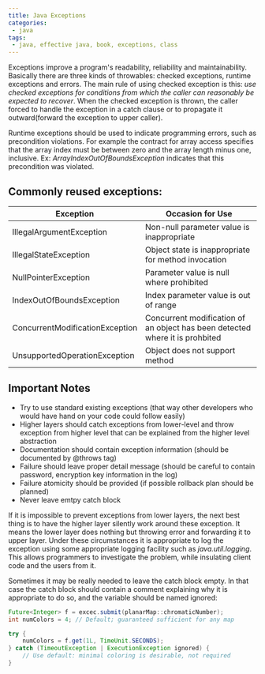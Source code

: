 ```yaml
---
title: Java Exceptions
categories:
 - java
tags:
 - java, effective java, book, exceptions, class
---
```


Exceptions improve a program's readability, reliability and maintainability. Basically there are three kinds of throwables: checked exceptions, runtime exceptions and errors. The main rule of using checked exception is this: *use checked exceptions for conditions from which the caller can reasonably be expected to recover*. When the checked exception is thrown, the caller forced to handle the exception in a catch clause or to propagate it outward(forward the exception to upper caller).

Runtime exceptions should be used to indicate programming errors, such as precondition violations. For example the contract for array access specifies that the array index must be between zero and the array length minus one, inclusive. Ex: *ArrayIndexOutOfBoundsException* indicates that this precondition was violated.


## Commonly reused exceptions:

| Exception                       | Occasion for Use                                                             |
|---------------------------------|------------------------------------------------------------------------------|
| IllegalArgumentException        | Non-null parameter value is inappropriate                                    |
| IllegalStateException           | Object state is inappropriate for method invocation                          |
| NullPointerException            | Parameter value is null where prohibited                                     |
| IndexOutOfBoundsException       | Index parameter value is out of range                                        |
| ConcurrentModificationException | Concurrent modification of an object has been detected where it is prohbited |
| UnsupportedOperationException   | Object does not support method                                               |


## Important Notes

- Try to use standard existing exceptions (that way other developers who would have hand on your code could follow easily)
- Higher layers should catch exceptions from lower-level and throw exception from higher level that can be explained from the higher level abstraction
- Documentation should contain exception information (should be documented by @throws tag)
- Failure should leave proper detail message (should be careful to contain password, encryption key information in the log)
- Failure atomicity should be provided (if possible rollback plan should be planned)
- Never leave emtpy catch block 

If it is impossible to prevent exceptions from lower layers, the next best thing is to have the higher layer silently work around these exception. It  means the lower layer does nothing but throwing error and forwarding it to upper layer. Under these circumstances it is appropriate to log the exception using some appropriate logging facility such as *java.util.logging*. This allows programmers to investigate the problem, while insulating client code and the users from it.

Sometimes it may be really needed to leave the catch block empty. In that case the catch block should contain a comment explaining why it is appropriate to do so, and the variable should be named ignored:

```java
Future<Integer> f = excec.submit(planarMap::chromaticNumber);
int numColors = 4; // Default; guaranteed sufficient for any map

try {
    numColors = f.get(1L, TimeUnit.SECONDS);
} catch (TimeoutException | ExecutionException ignored) {
    // Use default: minimal coloring is desirable, not required
}
```









